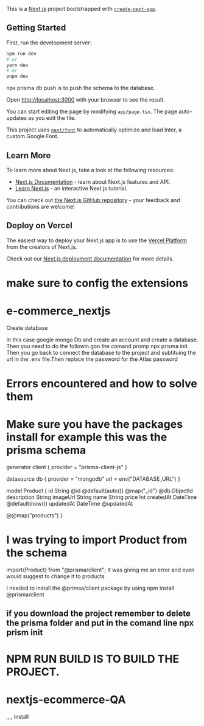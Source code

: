 This is a [Next.js](https://nextjs.org/) project bootstrapped with [`create-next-app`](https://github.com/vercel/next.js/tree/canary/packages/create-next-app).

## Getting Started

First, run the development server:

```bash
npm run dev
# or
yarn dev
# or
pnpm dev
```

npx prisma db push is to push the schema to the database.

Open [http://localhost:3000](http://localhost:3000) with your browser to see the result.

You can start editing the page by modifying `app/page.tsx`. The page auto-updates as you edit the file.

This project uses [`next/font`](https://nextjs.org/docs/basic-features/font-optimization) to automatically optimize and load Inter, a custom Google Font.

## Learn More

To learn more about Next.js, take a look at the following resources:

- [Next.js Documentation](https://nextjs.org/docs) - learn about Next.js features and API.
- [Learn Next.js](https://nextjs.org/learn) - an interactive Next.js tutorial.

You can check out [the Next.js GitHub repository](https://github.com/vercel/next.js/) - your feedback and contributions are welcome!

## Deploy on Vercel

The easiest way to deploy your Next.js app is to use the [Vercel Platform](https://vercel.com/new?utm_medium=default-template&filter=next.js&utm_source=create-next-app&utm_campaign=create-next-app-readme) from the creators of Next.js.

Check out our [Next.js deployment documentation](https://nextjs.org/docs/deployment) for more details.

# make sure to config the extensions

# e-commerce_nextjs

Create database

In this case google mongo Db and create an account and create a database.
Then you need to do the followin gon the comand promp npx prisma init
Then  you go back to connect the database to the project and subtituing the url in the .env file.Then replace the password for the Atlas password

# Errors encountered and how to solve them

# Make sure you have the packages install for example this was the prisma schema

generator client {
  provider = "prisma-client-js"
}

datasource db {
  provider = "mongodb"
  url      = env("DATABASE_URL")
}

model Product {
  id          String   @id @default(auto()) @map("_id") @db.ObjectId
  description String
  imageUrl    String
  name        String
  price       Int
  createdAt   DateTime @default(now())
  updatedAt   DateTime @updatedAt

  @@map("products")
}

# I was trying to import Product from the schema

 import{Product} from "@prisma/client";
It was giving me an error and even would suggest to change it to products

I needed to install the @primsa/client package by using
npm install @prisma/client

## if you download the project remember to delete the prisma folder and put in the comand line npx prism init

# NPM RUN BUILD IS TO BUILD THE PROJECT.
#

# nextjs-ecommerce-QA
,,,,  install 